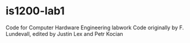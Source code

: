 # is1200-lab1
Code for Computer Hardware Engineering labwork
Code originally by F. Lundevall, edited by Justin Lex and Petr Kocian
